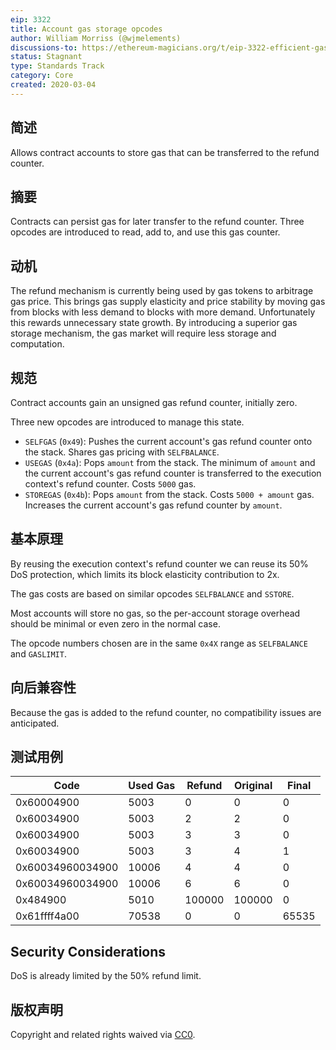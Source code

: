 ```yaml
---
eip: 3322
title: Account gas storage opcodes
author: William Morriss (@wjmelements)
discussions-to: https://ethereum-magicians.org/t/eip-3322-efficient-gas-storage/5470
status: Stagnant
type: Standards Track
category: Core
created: 2020-03-04
---
```


## 简述
Allows contract accounts to store gas that can be transferred to the refund counter.

## 摘要
Contracts can persist gas for later transfer to the refund counter. Three opcodes are introduced to read, add to, and use this gas counter.

## 动机
The refund mechanism is currently being used by gas tokens to arbitrage gas price. This brings gas supply elasticity and price stability by moving gas from blocks with less demand to blocks with more demand. Unfortunately this rewards unnecessary state growth. By introducing a superior gas storage mechanism, the gas market will require less storage and computation.

## 规范
Contract accounts gain an unsigned gas refund counter, initially zero.

Three new opcodes are introduced to manage this state.

* `SELFGAS` (`0x49`): Pushes the current account's gas refund counter onto the stack. Shares gas pricing with `SELFBALANCE`.
* `USEGAS` (`0x4a`): Pops `amount` from the stack. The minimum of `amount` and the current account's gas refund counter is transferred to the execution context's refund counter. Costs `5000` gas.
* `STOREGAS` (`0x4b`): Pops `amount` from the stack. Costs `5000 + amount` gas. Increases the current account's gas refund counter by `amount`.

## 基本原理
By reusing the execution context's refund counter we can reuse its 50% DoS protection, which limits its block elasticity contribution to 2x.

The gas costs are based on similar opcodes `SELFBALANCE` and `SSTORE`.

Most accounts will store no gas, so the per-account storage overhead should be minimal or even zero in the normal case.

The opcode numbers chosen are in the same `0x4X` range as `SELFBALANCE` and `GASLIMIT`.

## 向后兼容性
Because the gas is added to the refund counter, no compatibility issues are anticipated.

## 测试用例
| Code             | Used Gas | Refund | Original | Final |
| ---------------- | -------- | ------ | -------- | ----- |
| 0x60004900       | 5003     | 0      | 0        | 0     |
| 0x60034900       | 5003     | 2      | 2        | 0     |
| 0x60034900       | 5003     | 3      | 3        | 0     |
| 0x60034900       | 5003     | 3      | 4        | 1     |
| 0x60034960034900 | 10006    | 4      | 4        | 0     |
| 0x60034960034900 | 10006    | 6      | 6        | 0     |
| 0x484900         | 5010     | 100000 | 100000   | 0     |
| 0x61ffff4a00     | 70538    | 0      | 0        | 65535 |


## Security Considerations
DoS is already limited by the 50% refund limit.

## 版权声明
Copyright and related rights waived via [CC0](../LICENSE.md).
